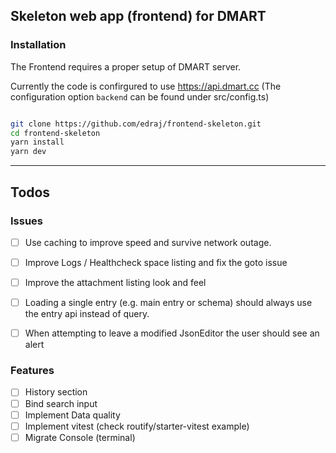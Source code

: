 ## Skeleton web app (frontend) for DMART



### Installation

The Frontend requires a proper setup of DMART server. 

Currently the code is confirgured to use https://api.dmart.cc
(The configuration option `backend` can be found under src/config.ts)

```bash

git clone https://github.com/edraj/frontend-skeleton.git
cd frontend-skeleton
yarn install
yarn dev

```

----

## Todos

### Issues 

- [ ] Use caching to improve speed and survive network outage.
- [ ] Improve Logs / Healthcheck space listing and fix the goto issue
- [ ] Improve the attachment listing look and feel
- [ ] Loading a single entry (e.g. main entry or schema) should always use the entry api instead of query.
- [ ] When attempting to leave a modified JsonEditor the user should see an alert


### Features

- [ ] History section
- [ ] Bind search input
- [ ] Implement Data quality
- [ ] Implement vitest (check routify/starter-vitest example)
- [ ] Migrate Console (terminal)
